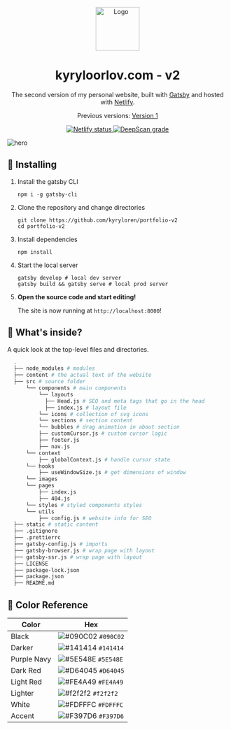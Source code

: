 <p align="center">
  <a href="https://www.gatsbyjs.org">
    <img alt="Logo" src="https://i.imgur.com/34HanMA.png" width="100" />
  </a>
</p>
<h1 align="center">
  kyryloorlov.com - v2
</h1>
<p align="center">
  The second version of my personal website, built with <a href="https://www.gatsbyjs.org" target="_blank">Gatsby</a> and hosted with <a href="https://www.netlify.com" target="_blank">Netlify</a>.
</p>
<p align="center">
  Previous versions:
  <a href="https://github.com/kyryloren/portfolio-v1" target="_blank">Version 1</a>
</p>
<p align="center">
  <a href="https://app.netlify.com/sites/kyrylo-v2/deploys" target="_blank">
    <img src="https://api.netlify.com/api/v1/badges/1ac3bde1-3734-42e0-bb97-d6a43b866500/deploy-status" alt="Netlify status" />
    <a href="https://deepscan.io/dashboard#view=project&tid=9434&pid=12647&bid=197096"><img src="https://deepscan.io/api/teams/9434/projects/12647/branches/197096/badge/grade.svg" alt="DeepScan grade"></a>
  </a>
</p>

![hero](https://i.imgur.com/cTrgblt.png)

## 🚀 Installing

1.  Install the gatsby CLI

    ```shell
    npm i -g gatsby-cli
    ```

2. Clone the repository and change directories

    ```shell
    git clone https://github.com/kyryloren/portfolio-v2
    cd portfolio-v2
    ```

3. Install dependencies
    ```shell
    npm install
    ```
4. Start the local server
    ```shell
    gatsby develop # local dev server
    gatsby build && gatsby serve # local prod server
    ```

1.  **Open the source code and start editing!**

    The site is now running at `http://localhost:8000`!

## 🧐 What's inside?

A quick look at the top-level files and directories.

```sh
  .
  ├── node_modules # modules
  ├── content # the actual text of the website
  ├── src # source folder
      └── components # main components
          └── layouts
            ├── Head.js # SEO and meta tags that go in the head
            ├── index.js # layout file
          └── icons # collection of svg icons
          └── sections # section content
          └── bubbles # drag animation in about section
          ├── customCursor.js # custom cursor logic
          ├── footer.js
          ├── nav.js
      └── context
          ├── globalContext.js # handle cursor state
      └── hooks
          ├── useWindowSize.js # get dimensions of window
      └── images
      └── pages
          ├── index.js
          ├── 404.js
      └── styles # styled components styles
      └── utils
          ├── config.js # website info for SEO
  ├── static # static content
  ├── .gitignore
  ├── .prettierrc
  ├── gatsby-config.js # imports
  ├── gatsby-browser.js # wrap page with layout
  ├── gatsby-ssr.js # wrap page with layout
  ├── LICENSE
  ├── package-lock.json
  ├── package.json
  ├── README.md
 ```
 
 ## 🎨 Color Reference
| Color          | Hex                                                                |
| -------------- | ------------------------------------------------------------------ |
| Black          | ![#090C02](https://via.placeholder.com/10/090C02?text=+) `#090C02` |
| Darker         | ![#141414](https://via.placeholder.com/10/141414?text=+) `#141414` |
| Purple Navy    | ![#5E548E](https://via.placeholder.com/10/5E548E?text=+) `#5E548E` |
| Dark Red       | ![#D64045](https://via.placeholder.com/10/D64045?text=+) `#D64045` |
| Light Red      | ![#FE4A49](https://via.placeholder.com/10/FE4A49?text=+) `#FE4A49` |
| Lighter        | ![#f2f2f2](https://via.placeholder.com/10/f2f2f2?text=+) `#f2f2f2` |
| White          | ![#FDFFFC](https://via.placeholder.com/10/FDFFFC?text=+) `#FDFFFC` |
| Accent         | ![#F397D6](https://via.placeholder.com/10/F397D6?text=+) `#F397D6` |
